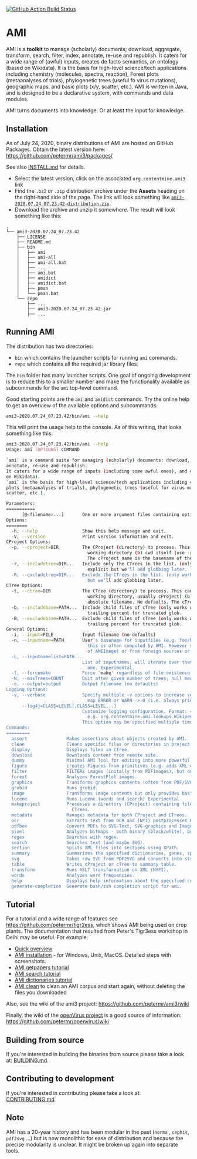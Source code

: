 [![GitHub Action Build Status](https://github.com/petermr/ami3/workflows/Java%20CI%20with%20Maven/badge.svg?branch=master)](https://github.com/petermr/ami3/actions) 


# AMI

AMI is a **toolkit** to manage (scholarly) documents; download, aggregate, transform, search, filter, index, annotate, re-use and republish.  It caters for a wide range of (awful) inputs, creates de facto semantics, an ontology (based on Wikidata). It is the basis for high-level science/tech applications including chemistry (molecules, spectra, reaction), Forest plots (metaanalyses of trials), phylogenetic trees (useful fo virus mutations), geographic maps, and basic plots (x/y, scatter, etc.). AMI is written in Java, and is designed to be a declarative system, with commands and data modules. 

AMI turns documents into knowledge. Or at least the input for knowledge.

## Installation

As of July 24, 2020, binary distributions of AMI are hosted on GitHub Packages.
Obtain the latest version here: https://github.com/petermr/ami3/packages/

See also [INSTALL.md](INSTALL.md) for details.

* Select the latest version, click on the associated `org.contentmine.ami3` link
* Find the `.bz2` or `.zip` distribution archive under the **Assets** heading on the right-hand side of the page. The link will look something like [`ami3-2020.07.24_07.23.42-distribution.zip`]().
* Download the archive and unzip it somewhere. The result will look something like this:

```
.
└── ami3-2020.07.24_07.23.42
    ├── LICENSE
    ├── README.md
    ├── bin
    │   ├── ami
    │   ├── ami-all
    │   ├── ami-all.bat
    │   ├── ...
    │   ├── ami.bat
    │   ├── amidict
    │   ├── amidict.bat
    │   ├── pman
    │   └── pman.bat
    └── repo
        ├── ...
        ├── ami3-2020.07.24_07.23.42.jar
        ├── ...
```

## Running AMI

The distribution has two directories:

 * `bin` which contains the launcher scripts for running `ami` commands.
 * `repo` which contains all the required jar library files. 

The `bin` folder has many launcher scripts.
One goal of ongoing development is to reduce this to a smaller number and make the functionality available as subcommands for the `ami` top-level command.

Good starting points are the `ami` and `amidict` commands.
Try the online help to get an overview of the available options and subcommands:

```bash
ami3-2020.07.24_07.23.42/bin/ami --help
```

This will print the usage help to the console.
As of this writing, that looks something like this:

```bash
ami3-2020.07.24_07.23.42/bin/ami --help
Usage: ami [OPTIONS] COMMAND

`ami` is a command suite for managing (scholarly) documents: download, aggregate, transform, search, filter, index,
annotate, re-use and republish.
It caters for a wide range of inputs (including some awful ones), and creates de facto semantics and an ontology (based
on Wikidata).
`ami` is the basis for high-level science/tech applications including chemistry (molecules, spectra, reaction), Forest
plots (metaanalyses of trials), phylogenetic trees (useful for virus mutations), geographic maps, and basic plots (x/y,
scatter, etc.).

Parameters:
===========
      [@<filename>...]       One or more argument files containing options.
Options:
========
  -h, --help                 Show this help message and exit.
  -V, --version              Print version information and exit.
CProject Options:
  -p, --cproject=DIR         The CProject (directory) to process. This can be (a) a child directory of cwd (current
                               working directory (b) cwd itself (use -p .) or (c) an absolute filename. No defaults.
                               The cProject name is the basename of the file.
  -r, --includetree=DIR...   Include only the CTrees in the list. (only works with --cproject). Currently must be
                               explicit but we'll add globbing later.
  -R, --excludetree=DIR...   Exclude the CTrees in the list. (only works with --cproject). Currently must be explicit
                               but we'll add globbing later.
CTree Options:
  -t, --ctree=DIR            The CTree (directory) to process. This can be (a) a child directory of cwd (current
                               working directory, usually cProject) (b) cwd itself, usually cTree (use -t .) or (c) an
                               absolute filename. No defaults. The cTree name is the basename of the file.
  -b, --includebase=PATH...  Include child files of cTree (only works with --ctree). Currently must be explicit or with
                               trailing percent for truncated glob.
  -B, --excludebase=PATH...  Exclude child files of cTree (only works with --ctree). Currently must be explicit or with
                               trailing percent for truncated glob.
General Options:
  -i, --input=FILE           Input filename (no defaults)
  -n, --inputname=PATH       User's basename for inputfiles (e.g. foo/bar/<basename>.png) or directories. By default
                               this is often computed by AMI. However some files will have variable names (e.g. output
                               of AMIImage) or from foreign sources or applications
  -L, --inputnamelist=PATH...
                             List of inputnames; will iterate over them, essentially compressing multiple commands into
                               one. Experimental.
  -f, --forcemake            Force 'make' regardless of file existence and dates.
  -N, --maxTrees=COUNT       Quit after given number of trees; null means infinite.
  -o, --output=output        Output filename (no defaults)
Logging Options:
  -v, --verbose              Specify multiple -v options to increase verbosity. For example, `-v -v -v` or `-vvv`. We
                               map ERROR or WARN -> 0 (i.e. always print), INFO -> 1 (-v), DEBUG -> 2 (-vv)
      --log4j=CLASS=LEVEL[,CLASS=LEVEL...]
                             Customize logging configuration. Format: <classname>=<level>; sets logging level of class;
                               e.g. org.contentmine.ami.lookups.WikipediaDictionary=INFO
                             This option may be specified multiple times and accepts multiple values.
Commands:
=========
  assert               Makes assertions about objects created by AMI.
  clean                Cleans specific files or directories in project.
  display              Displays files in CTree.
  download             Downloads content from remote site.
  dummy                Minimal AMI Tool for editing into more powerful classes.
  figure               creates Figures from primitives (e.g. adds XML captions to figures).experimental.
  filter               FILTERs images (initally from PDFimages), but does not transform the contents.
  forest               Analyzes ForestPlot images.
  graphics             Transforms graphics contents (often from PDF/SVG).
  grobid               Runs grobid.
  image                Transforms image contents but only provides basic filtering (see ami-filter).
  lucene               Runs Lucene (words and search) Experimental
  makeproject          Processes a directory (CProject) containing files (e.g.*.pdf, *.html, *.xml) to be made into
                         CTrees.
  metadata             Manages metadata for both CProject and CTrees.
  ocr                  Extracts text from OCR and (NYI) postprocesses HOCR output to create HTML.
  pdfbox               Convert PDFs to SVG-Text, SVG-graphics and Images.
  pixel                Analyzes bitmaps - both binary (black/white), but may be oligochrome.
  regex                Searches with regex.
  search               Searches text (and maybe SVG).
  section              Splits XML files into sections using XPath.
  summary              Summarizes the specified dictionaries, genes, species and words.
  svg                  Takes raw SVG from PDF2SVG and converts into structured HTML and higher graphics primitives.
  table                Writes cProject or cTree to summary table.
  transform            Runs XSLT transformation on XML (NYFI).
  words                Analyzes word frequencies.
  help                 Displays help information about the specified command
  generate-completion  Generate bash/zsh completion script for ami.
```

## Tutorial

For a tutorial and a wide range of features see https://github.com/petermr/tigr2ess, which shows AMI being used on crop plants. 
The documentation that resulted from Peter's Tigr3ess workshop in Delhi may be useful. For example:

* [Quick overview](https://github.com/petermr/tigr2ess/blob/master/search/ami.md)
* [AMI installation](https://github.com/petermr/tigr2ess/tree/master/installation) - for Windows, Unix, MacOS. Detailed steps with screenshots.
* [AMI getpapers tutorial](https://github.com/petermr/tigr2ess/blob/master/getpapers/TUTORIAL.md)
* [AMI search tutorial](https://github.com/petermr/tigr2ess/blob/master/search/TUTORIAL.md)
* [AMI dictionaries tutorial](https://github.com/petermr/tigr2ess/blob/master/dictionaries/TUTORIAL.md)
* [AMI clean](https://github.com/petermr/tigr2ess/blob/master/installation/WORKING.md) to clean an AMI corpus and start again, without deleting the files you downloaded

Also, see the wiki of the ami3 project: https://github.com/petermr/ami3/wiki

Finally, the wiki of the [openVirus project](https://github.com/petermr/openvirus/) is a good source of information: https://github.com/petermr/openvirus/wiki



## Building from source

If you're interested in building the binaries from source please take a look at: [BUILDING.md](BUILDING.md).


## Contributing to development

If you're interested in contributing please take a look at: [CONTRIBUTING.md](CONTRIBUTING.md).


## Note 
AMI has a 20-year history and has been modular in the past (`norma` , `cephis`, `pdf2svg` ...) but is now monolithic for ease of distribution and because the precise modularity is unclear. It might be broken up again into separate tools. 
